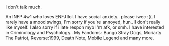 I don't talk much.

An INFP 4w1 who loves ENFJ lol. I have social anxiety.. please iwec :((. I rarely have a mood swings, I'm sorry if you're annoyed, hun.. I don't really like myself. I also sorry if i late respon myb I'm afk, or smh. I have interested in Criminology and Psychology..
My Fandoms: Bungō Stray Dogs, Moriarty The Patriot, Reverse:1999, Death Note, Mobile Legend and many more.
